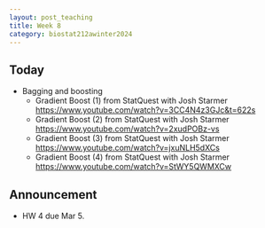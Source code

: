 ```yaml
---
layout: post_teaching
title: Week 8 
category: biostat212awinter2024
---
```


## Today


* Bagging and boosting
	- Gradient Boost (1) from StatQuest with Josh Starmer <https://www.youtube.com/watch?v=3CC4N4z3GJc&t=622s>
	- Gradient Boost (2) from StatQuest with Josh Starmer <https://www.youtube.com/watch?v=2xudPOBz-vs>
	- Gradient Boost (3) from StatQuest with Josh Starmer <https://www.youtube.com/watch?v=jxuNLH5dXCs>
	- Gradient Boost (4) from StatQuest with Josh Starmer <https://www.youtube.com/watch?v=StWY5QWMXCw>


## Announcement


* HW 4 due Mar 5. 